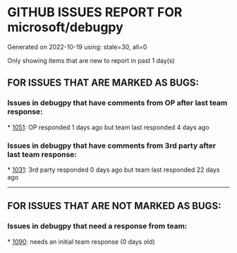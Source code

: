
# GITHUB ISSUES REPORT FOR microsoft/debugpy


Generated on 2022-10-19 using: stale=30, all=0


Only showing items that are new to report in past 1 day(s)


## FOR ISSUES THAT ARE MARKED AS BUGS:


### Issues in debugpy that have comments from OP after last team response:


\* [1051](https://github.com/microsoft/debugpy/issues/1051 "debugpy gets &quot;stuck&quot; while using run by line in vscode jupyter notebook"): OP responded 1 days ago but team last responded 4 days ago

### Issues in debugpy that have comments from 3rd party after last team response:


\* [1031](https://github.com/microsoft/debugpy/issues/1031 "doesn't stop at breakpoints"): 3rd party responded 0 days ago but team last responded 22 days ago

---

## FOR ISSUES THAT ARE NOT MARKED AS BUGS:


### Issues in debugpy that need a response from team:


\* [1090](https://github.com/microsoft/debugpy/issues/1090 "Cannot received TerminatedEvent or  ExitedEvent."): needs an initial team response (0 days old)
